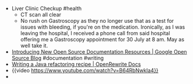- Liver Clinic Checkup #health
	- CT scan all clear
	- No rush on Gastroscopy as they no longer use that as a test for issues with bleeding, if you're on the medication. Ironically, as I was leaving the hospital, I received a phone call from said hospital offering me a Gastroscopy appointment for 30 July at 8 am. May as well take it.
- [Introducing New Open Source Documentation Resources | Google Open Source Blog](https://opensource.googleblog.com/2025/05/introducing-new-open-source-documentation-resources.html) #documentation #writing
- [Writing a Java refactoring recipe | OpenRewrite Docs](https://docs.openrewrite.org/authoring-recipes/writing-a-java-refactoring-recipe)
- {{video https://www.youtube.com/watch?v=B64RbNwkIa4}}
-